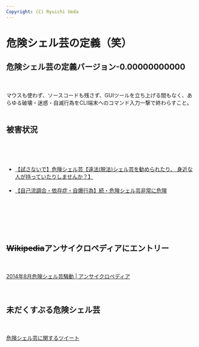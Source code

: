 ```yaml
---
Copyright: (C) Ryuichi Ueda
---
```


# 危険シェル芸の定義（笑）
<h2>危険シェル芸の定義バージョン-0.00000000000</h2><br />
<br />
マウスも使わず、ソースコードも残さず、GUIツールを立ち上げる間もなく、あらゆる破壊・迷惑・自滅行為をCLI端末へのコマンド入力一撃で終わらすこと。<br />
<br />
<h2>被害状況</h2><br />
<br />
<ul><br />
 <li><a href="http://togetter.com/li/709172" target="_blank">【試さないで】危険シェル芸【違法(脱法)シェル芸を勧められたり、 身近な人が持っていたりしませんか？】</a></li><br />
 <li><a href="http://togetter.com/li/709859" target="_blank">【自己流調合・依存症・自爆行為】続・危険シェル芸非常に危険</a></li><br />
<br />
<br />
</ul><br />
<br />
<h2><del>Wikipedia</del>アンサイクロペディアにエントリー</h2><br />
<br />
<a href="http://ja.uncyclopedia.info/wiki/%E3%82%B7%E3%82%A7%E3%83%AB%E8%8A%B8#.E4.BA.8B.E4.BB.B6">2014年8月危険シェル芸騒動 | アンサイクロペディア</a><br />
<br />
<br />
<h2>未だくすぶる危険シェル芸</h2><br />
<br />
<a class="twitter-timeline" href="https://twitter.com/search?q=%E5%8D%B1%E9%99%BA%E3%82%B7%E3%82%A7%E3%83%AB%E8%8A%B8" data-widget-id="587552026487164928">危険シェル芸に関するツイート</a><br />
<script>!function(d,s,id){var js,fjs=d.getElementsByTagName(s)[0],p=/^http:/.test(d.location)?'http':'https';if(!d.getElementById(id)){js=d.createElement(s);js.id=id;js.src=p+"://platform.twitter.com/widgets.js";fjs.parentNode.insertBefore(js,fjs);}}(document,"script","twitter-wjs");</script>
